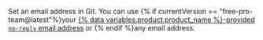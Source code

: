 Set an email address in Git. You can use {% if currentVersion == "free-pro-team@latest"%}your [{% data variables.product.product_name %}-provided `no-reply` email address](/articles/setting-your-commit-email-address) or {% endif %}any email address.
